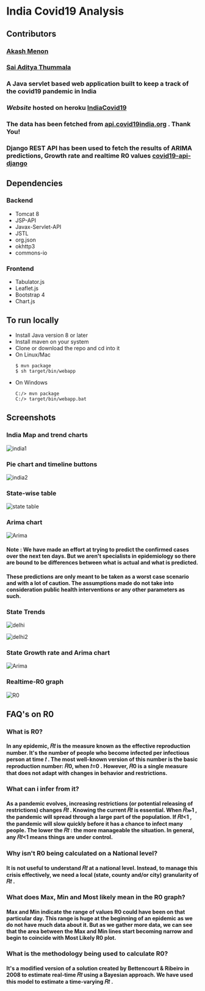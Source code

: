 # India Covid19 Analysis

## Contributors

### [Akash Menon](https://github.com/menon99)
### [Sai Aditya Thummala](https://github.com/tsaiaditya) 

### A Java servlet based web application built to keep a track of the covid19 pandemic in India

### *Website* hosted on heroku [IndiaCovid19](https://covid19-india-analysis.herokuapp.com/home)

### The data has been fetched from [api.covid19india.org](https://api.covid19india.org/) . Thank You!

### Django REST API has been used to fetch the results of ARIMA predictions, Growth rate and realtime R0 values [covid19-api-django](https://github.com/menon99/covid-django-api)

## Dependencies

### Backend

- Tomcat 8
- JSP-API
- Javax-Servlet-API
- JSTL
- org.json
- okhttp3
- commons-io

### Frontend

- Tabulator.js
- Leaflet.js
- Bootstrap 4
- Chart.js


## To run locally 
- Install Java version 8 or later
- Install maven on your system
- Clone or download the repo and cd into it
- On Linux/Mac
  ```
  $ mvn package
  $ sh target/bin/webapp
  ```
- On Windows
  ```
  C:/> mvn package
  C:/> target/bin/webapp.bat
  ```

## Screenshots

### India Map and trend charts
![india1](Screenshots/sc1.png)

### Pie chart and timeline buttons
![india2](Screenshots/sc3.png)

### State-wise table
![state table](Screenshots/sc4.png)

### Arima chart
![Arima](Screenshots/sc10.png)

#### Note : We have made an effort at trying to predict the confirmed cases over the next ten days. But we aren't specialists in epidemiology so there are bound to be differences between what is actual and what is predicted.

#### These predictions are only meant to be taken as a worst case scenario and with a lot of caution. The assumptions made do not take into consideration public health interventions or any other parameters as such. 

### State Trends
![delhi](Screenshots/sc6.png)

![delhi2](Screenshots/sc7.png)

### State Growth rate and Arima chart
![Arima](Screenshots/sc8.png)

### Realtime-R0 graph
![R0](Screenshots/sc9.png)

## FAQ's on R0

### What is R0?

#### In any epidemic,  𝑅𝑡  is the measure known as the effective reproduction number. It's the number of people who become infected per infectious person at time 𝑡 . The most well-known version of this number is the basic reproduction number: 𝑅0, when  𝑡=0 . However,  𝑅0  is a single measure that does not adapt with changes in behavior and restrictions.


### What can i infer from it?

#### As a pandemic evolves, increasing restrictions (or potential releasing of restrictions) changes  𝑅𝑡 . Knowing the current  𝑅𝑡  is essential. When  𝑅≫1 , the pandemic will spread through a large part of the population. If  𝑅𝑡<1 , the pandemic will slow quickly before it has a chance to infect many people. The lower the  𝑅𝑡 : the more manageable the situation. In general, any  𝑅𝑡<1  means things are under control.

### Why isn't R0 being calculated on a National level?

#### It is not useful to understand  𝑅𝑡  at a national level. Instead, to manage this crisis effectively, we need a local (state, county and/or city) granularity of  𝑅𝑡 . 

### What does Max, Min and Most likely mean in the R0 graph?

#### Max and Min indicate the range of values R0 could have been on that particular day. This range is huge at the beginning of an epidemic as we do not have much data about it. But as we gather more data, we can see that the area between the Max and Min lines start becoming narrow and begin to coincide with Most Likely R0 plot.

### What is the methodology being used to calculate R0?

#### It's a modified version of a solution created by Bettencourt & Ribeiro in 2008 to estimate real-time  𝑅𝑡  using a Bayesian approach. We have used this model to estimate a time-varying  𝑅𝑡 . 

